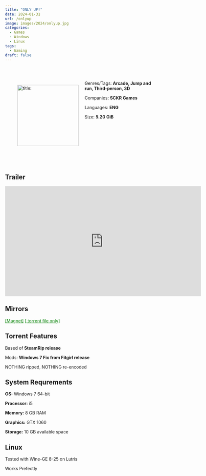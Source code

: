 ```yaml
---
title: "ONLY UP!"
date: 2024-01-31
url: /onlyup
image: images/2024/onlyup.jpg
categories:
  - Games
  - Windows
  - Linux
tags:
  - Gaming
draft: false
---
```

##
<style>
  body.dark-mode,
  body.dark-mode main * {
    background: url('/images/2024/onlyup.avif') center center fixed no-repeat;
    background-size: 100% 100%;
    background-size: cover;
    color: #f5f5f5;
  }
</style>
<script>
    document.addEventListener('DOMContentLoaded', function () {
        var body = document.body;
        var switcher = document.querySelector('.js-toggle');
                body.classList.add('dark-mode');
                // Save user preference in storage
                localStorage.setItem('darkMode', 'true');
            
        });
</script>
⠀
<figure style="float: left; margin-right: 20px;">
  <img src="/images/2024/onlyup.jpg" alt="title: "Cuphead"" style="width: 200px;">
</figure>

Genres/Tags: **Arcade, Jump and run, Third-person, 3D**

Companies: **SCKR Games**

Languages: **ENG**

Size: **5.20 GiB**

# ⠀
# ⠀

## Trailer
<iframe width="640" height="360" src="https://www.youtube.com/embed/iAcyzB8SO5c" title="Only Up! | Game Trailer" frameborder="0" allow="accelerometer; autoplay; clipboard-write; encrypted-media; gyroscope; picture-in-picture; web-share" allowfullscreen></iframe>

## Mirrors
<a href="magnet:?xt=urn:btih:2VBDIQ4H6ONDZYMCY6P7TOKVS7JOI6HP&dn=Only%20Up!'s%20Tale" style="color: green;">[Magnet]</a>
<a href="https://www.dropbox.com/scl/fi/3xmileeix064rcc0bii9u/Only-Up.torrent?rlkey=ffbjlwu72enjmbxyuqgd1y4rk&dl=1" style="color: green;">[.torrent file only]</a>

## Torrent Features
Based of **SteamRip release**

Mods: **Windows 7 Fix from Fitgirl release**

NOTHING ripped, NOTHING re-encoded

## System Requrements
**OS:** Windows 7 64-bit

**Processor:** i5

**Memory:** 8 GB RAM

**Graphics:** GTX 1060

**Storage:** 10 GB available space


## Linux

Tested with Wine-GE 8-25 on Lutris

Works Prefectly